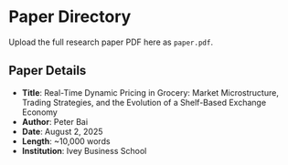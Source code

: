 # Paper Directory

Upload the full research paper PDF here as `paper.pdf`.

## Paper Details

- **Title**: Real-Time Dynamic Pricing in Grocery: Market Microstructure, Trading Strategies, and the Evolution of a Shelf-Based Exchange Economy
- **Author**: Peter Bai
- **Date**: August 2, 2025
- **Length**: ~10,000 words
- **Institution**: Ivey Business School 